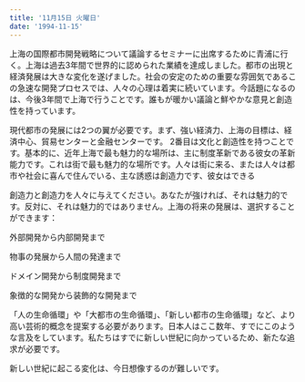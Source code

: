 ```yaml
---
title: '11月15日 火曜日'
date: '1994-11-15'
---
```


上海の国際都市開発戦略について議論するセミナーに出席するために青浦に行く。上海は過去3年間で世界的に認められた業績を達成しました。都市の出現と経済発展は大きな変化を遂げました。社会の安定のための重要な雰囲気であるこの急速な開発プロセスでは、人々の心理は着実に続いています。今話題になるのは、今後3年間で上海で行うことです。誰もが暖かい議論と鮮やかな意見と創造性を持っています。

現代都市の発展には2つの翼が必要です。まず、強い経済力、上海の目標は、経済中心、貿易センターと金融センターです。 2番目は文化と創造性を持つことです。基本的に、近年上海で最も魅力的な場所は、主に制度革新である彼女の革新能力です。これは街で最も魅力的な場所です。人々は街に来る、または人々は都市や社会に喜んで住んでいる、主な誘惑は創造力です、彼女はできる

創造力と創造力を人々に与えてください。あなたが強ければ、それは魅力的です。反対に、それは魅力的ではありません。上海の将来の発展は、選択することができます：

外部開発から内部開発まで

物事の発展から人間の発達まで

ドメイン開発から制度開発まで

象徴的な開発から装飾的な開発まで

「人の生命循環」や「大都市の生命循環」、「新しい都市の生命循環」など、より高い芸術的概念を提案する必要があります。日本人はここ数年、すでにこのような言及をしています。私たちはすでに新しい世紀に向かっているため、新たな追求が必要です。

新しい世紀に起こる変化は、今日想像するのが難しいです。

